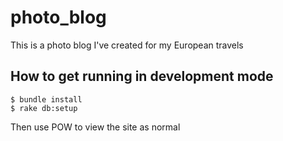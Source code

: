 photo_blog
==========

This is a photo blog I've created for my European travels


How to get running in development mode
--------------------------------------

    $ bundle install
    $ rake db:setup

Then use POW to view the site as normal
